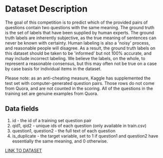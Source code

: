 # Dataset Description

The goal of this competition is to predict which of the provided pairs of questions contain two questions with the same meaning. The ground truth is the set of labels that have been supplied by human experts. The ground truth labels are inherently subjective, as the true meaning of sentences can never be known with certainty. Human labeling is also a 'noisy' process, and reasonable people will disagree. As a result, the ground truth labels on this dataset should be taken to be 'informed' but not 100% accurate, and may include incorrect labeling. We believe the labels, on the whole, to represent a reasonable consensus, but this may often not be true on a case by case basis for individual items in the dataset.

Please note: as an anti-cheating measure, Kaggle has supplemented the test set with computer-generated question pairs. Those rows do not come from Quora, and are not counted in the scoring. All of the questions in the training set are genuine examples from Quora.

## Data fields
1. id - the id of a training set question pair
2. qid1, qid2 - unique ids of each question (only available in train.csv)
3. question1, question2 - the full text of each question
4. is_duplicate - the target variable, set to 1 if question1 and question2 have essentially the same meaning, and 0 otherwise.

[LINK TO DATASET](https://www.kaggle.com/competitions/quora-question-pairs/data)
